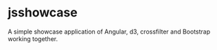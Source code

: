 jsshowcase
=========

A simple showcase application of Angular, d3, crossfilter and Bootstrap working together.
